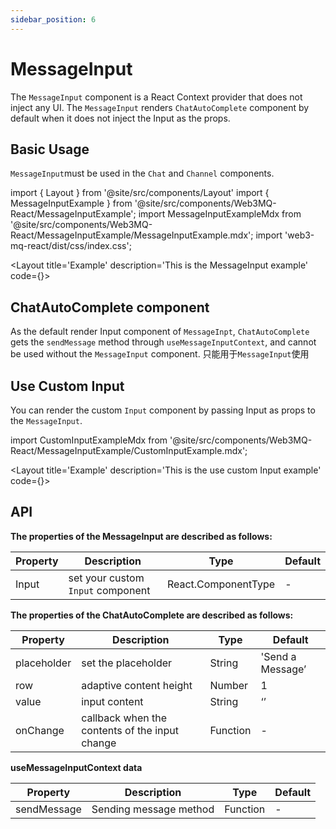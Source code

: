 ```yaml
---
sidebar_position: 6
---
```

# MessageInput
The `MessageInput` component is a React Context provider that does not inject any UI. The `MessageInput` renders `ChatAutoComplete` component by default when it does not inject the Input as the props.

## Basic Usage

`MessageInput`must be used in the `Chat` and `Channel` components.

import { Layout } from '@site/src/components/Layout'
import { MessageInputExample } from '@site/src/components/Web3MQ-React/MessageInputExample';
import MessageInputExampleMdx from '@site/src/components/Web3MQ-React/MessageInputExample/MessageInputExample.mdx';
import 'web3-mq-react/dist/css/index.css';

<Layout
title='Example'
description='This is the MessageInput example'
code={<MessageInputExampleMdx />}>
<MessageInputExample />
</Layout>

## ChatAutoComplete component
As the default render Input component of `MessageInpt`, `ChatAutoComplete` gets the `sendMessage` method through `useMessageInputContext`, and cannot be used without the `MessageInput` component.
只能用于`MessageInput`使用

## Use Custom Input
You can render the custom `Input` component by passing Input as props to the `MessageInput`.

import CustomInputExampleMdx from '@site/src/components/Web3MQ-React/MessageInputExample/CustomInputExample.mdx';

<Layout
title='Example'
description='This is the use custom Input example'
code={<CustomInputExampleMdx />}>
<MessageInputExample type='custom' />
</Layout>

## API

**The properties of the MessageInput are described as follows:**

| Property | Description                               | Type                                      | Default |
| -------- | ----------------------------------------- | ----------------------------------------- | ------- |
|  Input   | set your custom `Input` component         | React.ComponentType                       |   -     |

**The properties of the ChatAutoComplete are described as follows:**

| Property    | Description        | Type     | Default          |
| ----------- | ------------------ | -------- | ---------------- |
| placeholder | set the placeholder| String   | 'Send a Message’ |
| row         | adaptive content height | Number   |      1           |
| value       | input content      | String   |     ‘’           |
| onChange    | callback when the contents of the input change | Function |      -           |


**useMessageInputContext data**

| Property      | Description                            | Type              | Default |
| ------------- | -------------------------------------- | ----------------- | ------- |
| sendMessage   |    Sending message method              | Function          |   -     |